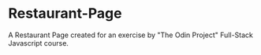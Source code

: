 # Restaurant-Page
A Restaurant Page created for an exercise by "The Odin Project" Full-Stack Javascript course. 
